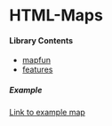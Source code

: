 # HTML-Maps


#### Library Contents
- [mapfun](mapfun.md)
- [features](features.md)

##### Example  

[Link to example map](map.html)





